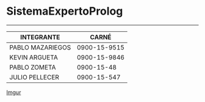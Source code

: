 # SistemaExpertoProlog
---

| INTEGRANTE | CARNÉ |
|------------|--------|
| PABLO MAZARIEGOS | 0900-15-9515 |
| KEVIN ARGUETA  | 0900-15-9846 |
| PABLO ZOMETA | 0900-15-48 |
| JULIO PELLECER | 0900-15-547 |


[Imgur](https://i.imgur.com/Nt1Xurl.jpg)
